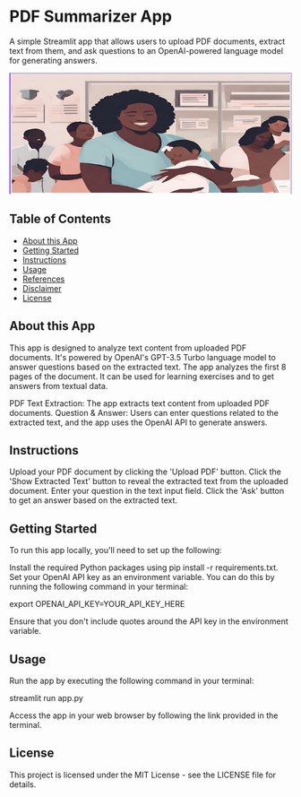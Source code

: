 # PDF Summarizer App

A simple Streamlit app that allows users to upload PDF documents, extract text from them, and ask questions to an OpenAI-powered language model for generating answers.

![PDF Summarizer App](https://github.com/AndreaHobby/MaternalHealthLegislationApp/raw/main/MaternalHealthHeader.jpg)


## Table of Contents

- [About this App](#about-this-app)
- [Getting Started](#Getting-Started)
- [Instructions](#instructions)
- [Usage](#usage)
- [References](#references)
- [Disclaimer](#disclaimer)
- [License](#license)

## About this App
This app is designed to analyze text content from uploaded PDF documents. It's powered by OpenAI's GPT-3.5 Turbo language model to answer questions based on the extracted text. The app analyzes the first 8 pages of the document. It can be used for learning exercises and to get answers from textual data.

PDF Text Extraction: The app extracts text content from uploaded PDF documents.
Question & Answer: Users can enter questions related to the extracted text, and the app uses the OpenAI API to generate answers.

## Instructions
Upload your PDF document by clicking the 'Upload PDF' button.
Click the 'Show Extracted Text' button to reveal the extracted text from the uploaded document.
Enter your question in the text input field.
Click the 'Ask' button to get an answer based on the extracted text.

## Getting Started
To run this app locally, you'll need to set up the following:

Install the required Python packages using pip install -r requirements.txt.
Set your OpenAI API key as an environment variable. You can do this by running the following command in your terminal:

export OPENAI_API_KEY=YOUR_API_KEY_HERE

Ensure that you don't include quotes around the API key in the environment variable.

## Usage
Run the app by executing the following command in your terminal:

streamlit run app.py

Access the app in your web browser by following the link provided in the terminal.

## License
This project is licensed under the MIT License - see the LICENSE file for details.
